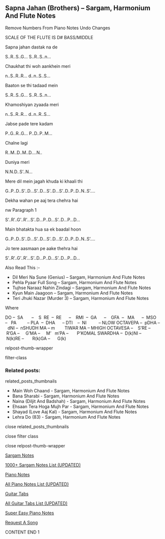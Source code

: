 
## Sapna Jahan (Brothers) – Sargam, Harmonium And Flute Notes

Remove Numbers From Piano Notes
Undo Changes

SCALE OF THE FLUTE IS D# BASS/MIDDLE

Sapna jahan dastak na de

S..R..S..G… S..R..S..n…

Chaukhat thi woh aankhein meri

n..S..R..R… d..n..S..S…

Baaton se thi tadaad mein

S..R..S..G… S..R..S..n…

Khamoshiyan zyaada meri

n..S..R..R… d..n..R..S…

Jabse pade tere kadam

P..G..R..G… P..D..P..M…

Chalne lagi

R..M..D..M..D….N..

Duniya meri

N.N.D..S’..N…

Mere dil mein jagah khuda ki khaali thi

G..P..D..S’..D…S’..D…S’..D…S’..D..P..D..N..S’….

Dekha wahan pe aaj tera chehra hai

nw Paragraph 1

S’..R’..G’..R’…S’..D…P..D…S’..D…P…D…

Main bhatakta hua sa ek baadal hoon

G..P..D..S’..D…S’..D…S’..D…S’..D..P..D..N..S’….

Jo tere aasmaan pe aake thehra hai

S’..R’..G’..R’…S’..D…P..D…S’..D…P…D…

Also Read This :-

* Dil Meri Na Sune (Genius) – Sargam, Harmonium And Flute Notes
* Pehla Pyaar Full Song – Sargam, Harmonium And Flute Notes
* Tujhse Naraaz Nahin Zindagi – Sargam, Harmonium And Flute Notes
* Kyun Main Jaagoon – Sargam, Harmonium And Flute Notes
* Teri Jhuki Nazar (Murder 3) – Sargam, Harmonium And Flute Notes

Where

DO –  SA       –    S  RE  –  RE      –    RMI  –  GA      –    GFA  –   MA      –  MSO  –   PA         – PLA  –  DHA      – DTI    –  NI          – NLOW OCTAVEPA –  pDHA –  dNI –  nSHUDH MA – m        TIWAR MA – MHIGH OCTAVESA –    S’RE –     R’GA –     G’MA –     M’   m’PA –       P’KOMAL SWARDHA –  D(k)NI –       N(k)RE –       R(k)GA –      G(k)

relpost-thumb-wrapper

filter-class

### Related posts:

related_posts_thumbnails

* Main Woh Chaand - Sargam, Harmonium And Flute Notes
* Bana Sharabi - Sargam, Harmonium And Flute Notes
* Naina (Diljit And Badshah) - Sargam, Harmonium And Flute Notes
* Ehsaan Tera Hoga Mujh Par - Sargam, Harmonium And Flute Notes
* Shayad (Love Aaj Kal) - Sargam, Harmonium And Flute Notes
* Lehra Do (83) - Sargam, Harmonium And Flute Notes

close related_posts_thumbnails

close filter class

close relpost-thumb-wrapper

[Sargam Notes](https://www.notationsworld.com/sargam-notes.html)

[1000+ Sargam Notes List (UPDATED)](https://www.notationsworld.com/all-songs-list-sargam-notes.html)

[Piano Notes](https://www.notationsworld.com/piano-notes.html)

[All Piano Notes List (UPDATED)](https://www.notationsworld.com/all-songs-list-piano-notes.html)

[Guitar Tabs](https://www.notationsworld.com/guitar-tabs.html)

[All Guitar Tabs List (UPDATED)](https://www.notationsworld.com/all-songs-list-guitar-tabs.html)

[Super Easy Piano Notes](https://studywall.in/)

[Request A Song](https://www.notationsworld.com/request-a-song.html)

CONTENT END 1

